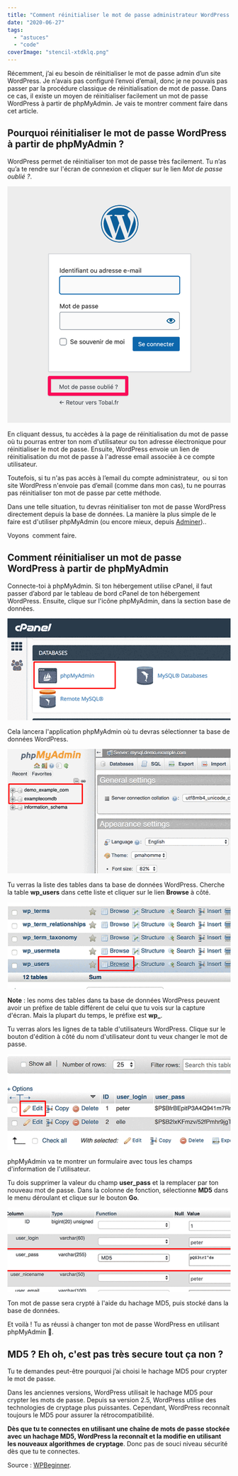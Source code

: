 ```yaml
---
title: "Comment réinitialiser le mot de passe administrateur WordPress avec phpMyAdmin"
date: "2020-06-27"
tags:
  - "astuces"
  - "code"
coverImage: "stencil-xtdklq.png"
---
```


Récemment, j’ai eu besoin de réinitialiser le mot de passe admin d’un site WordPress. Je n’avais pas configuré l’envoi d’email, donc je ne pouvais pas passer par la procédure classique de réinitialisation de mot de passe. Dans ce cas, il existe un moyen de réinitialiser facilement un mot de passe WordPress à partir de phpMyAdmin. Je vais te montrer comment faire dans cet article.

<!--more-->

## **Pourquoi réinitialiser le mot de passe WordPress à partir de phpMyAdmin ?**

WordPress permet de réinitialiser ton mot de passe très facilement. Tu n’as qu’a te rendre sur l'écran de connexion et cliquer sur le lien _Mot de passe oublié ?_.

![](images/CleanShot-2020-06-27-at-09.32.25@2x.png)

En cliquant dessus, tu accèdes à la page de réinitialisation du mot de passe où tu pourras entrer ton nom d'utilisateur ou ton adresse électronique pour réinitialiser le mot de passe. Ensuite, WordPress envoie un lien de réinitialisation du mot de passe à l'adresse email associée à ce compte utilisateur.

Toutefois, si tu n'as pas accès à l’email du compte administrateur,  ou si ton site WordPress n'envoie pas d’email (comme dans mon cas), tu ne pourras pas réinitialiser ton mot de passe par cette méthode.

Dans une telle situation, tu devras réinitialiser ton mot de passe WordPress directement depuis la base de données. La manière la plus simple de le faire est d'utiliser phpMyAdmin (ou encore mieux, depuis [Adminer](https://tobal.fr/adminer-alternative-a-phpmyadmin-mais-en-mieux/))..  

Voyons  comment faire.

## **Comment réinitialiser un mot de passe WordPress à partir de phpMyAdmin**

Connecte-toi à phpMyAdmin. Si ton hébergement utilise cPanel, il faut passer d’abord par le tableau de bord cPanel de ton hébergement WordPress. Ensuite, clique sur l'icône phpMyAdmin, dans la section base de données.

![phpMyAdmin in cPanel](images/img_5ef700529d192.png)

Cela lancera l'application phpMyAdmin où tu devras sélectionner ta base de données WordPress.

![Select your WordPress database](images/img_5ef700536e24f.png)

Tu verras la liste des tables dans ta base de données WordPress. Cherche la table **wp\_users** dans cette liste et cliquer sur le lien **Browse** à côté.

![Browse users table in phpMyAdmin](images/img_5ef70054384a6.png)

**Note** : les noms des tables dans ta base de données WordPress peuvent avoir un préfixe de table différent de celui que tu vois sur la capture d'écran. Mais la plupart du temps, le préfixe est **wp\_**.

Tu verras alors les lignes de ta table d'utilisateurs WordPress. Clique sur le bouton d'édition à côté du nom d'utilisateur dont tu veux changer le mot de passe.

![Editing user in phpMyAdmin](images/img_5ef70054e29ab.png)

phpMyAdmin va te montrer un formulaire avec tous les champs d'information de l'utilisateur.

Tu dois supprimer la valeur du champ **user\_pass** et la remplacer par ton nouveau mot de passe. Dans la colonne de fonction, sélectionne **MD5** dans le menu déroulant et clique sur le bouton **Go**.

![Change your password](images/img_5ef70055a1138.png)

Ton mot de passe sera crypté à l'aide du hachage MD5, puis stocké dans la base de données.

Et voilà ! Tu as réussi à changer ton mot de passe WordPress en utilisant phpMyAdmin 🎉.

## MD5 ? Eh oh, c'est pas très secure tout ça non ?

Tu te demandes peut-être pourquoi j’ai choisi le hachage MD5 pour crypter le mot de passe.

Dans les anciennes versions, WordPress utilisait le hachage MD5 pour crypter les mots de passe. Depuis sa version 2.5, WordPress utilise des technologies de cryptage plus puissantes. Cependant, WordPress reconnaît toujours le MD5 pour assurer la rétrocompatibilité.

**Dès que tu te connectes en utilisant une chaîne de mots de passe stockée avec un hachage MD5, WordPress la reconnaît et la modifie en utilisant les nouveaux algorithmes de cryptage**. Donc pas de souci niveau sécurité dès que tu te connectes. 

Source : [WPBeginner](https://www.wpbeginner.com/beginners-guide/how-to-reset-a-wordpress-password-from-phpmyadmin/).
